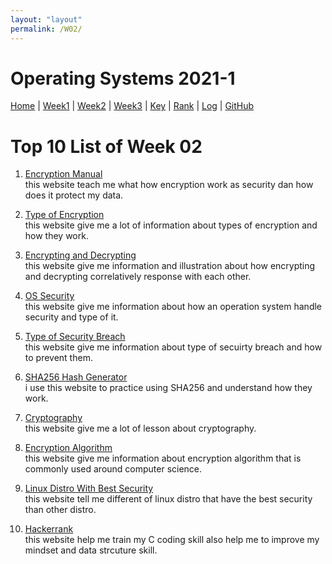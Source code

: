 ```yaml
---
layout: "layout"
permalink: /W02/
---
```


# Operating Systems 2021-1

[Home](index) |
[Week1](w01) |
[Week2](w02) |
[Week3](w03.md) |
[Key](TXT/mypubkey.txt) |
[Rank](TXT/myrank.txt) |
[Log](TXT/mylog.txt) |
[GitHub](https://github.com/nofamex/os211)

# Top 10 List of Week 02

1. [Encryption Manual](https://us.norton.com/internetsecurity-privacy-what-is-encryption.html)<br>
   this website teach me what how encryption work as
   security dan how does it protect my data.

2. [Type of Encryption](https://www.cloudflare.com/learning/ssl/what-is-encryption/)<br>
   this website give me a lot of information about
   types of encryption and how they work.

3. [Encrypting and Decrypting](https://www.guru99.com/difference-encryption-decryption.html)<br>
   this website give me information and illustration about
   how encrypting and decrypting correlatively response with each other.

4. [OS Security](https://www.tutorialspoint.com/operating_system/os_security.htm)<br>
   this website give me information about how an
   operation system handle security and type of it.

5. [Type of Security Breach](https://www.solarwindsmsp.com/blog/types-of-security-breaches-and-how-to-prevent-them)<br>
   this website give me information about type of secuirty breach
   and how to prevent them.

6. [SHA256 Hash Generator](https://passwordsgenerator.net/sha256-hash-generator/)<br>
   i use this website to practice using SHA256 and understand how they work.

7. [Cryptography](https://www.khanacademy.org/computing/computer-science/cryptography/)<br>
   this website give me a lot of lesson about cryptography.

8. [Encryption Algorithm](https://www.toptenreviews.com/encryption-algorithms)<br>
   this website give me information about encryption algorithm
   that is commonly used around computer science.

9. [Linux Distro With Best Security](https://techlog360.com/secure-linux-distributions-privacy-protection/)<br>
   this website tell me different of linux distro
   that have the best security than other distro.

10. [Hackerrank](https://www.hackerrank.com/)<br>
    this website help me train my C coding skill also help me to improve my
    mindset and data strcuture skill.
